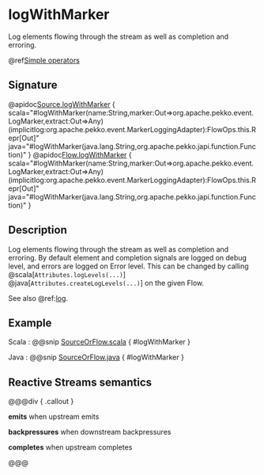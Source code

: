 # logWithMarker

Log elements flowing through the stream as well as completion and erroring.

@ref[Simple operators](../index.md#simple-operators)

## Signature

@apidoc[Source.logWithMarker](Source) { scala="#logWithMarker(name:String,marker:Out=&gt;org.apache.pekko.event.LogMarker,extract:Out=&gt;Any)(implicitlog:org.apache.pekko.event.MarkerLoggingAdapter):FlowOps.this.Repr[Out]" java="#logWithMarker(java.lang.String,org.apache.pekko.japi.function.Function)" }
@apidoc[Flow.logWithMarker](Flow) { scala="#logWithMarker(name:String,marker:Out=&gt;org.apache.pekko.event.LogMarker,extract:Out=&gt;Any)(implicitlog:org.apache.pekko.event.MarkerLoggingAdapter):FlowOps.this.Repr[Out]" java="#logWithMarker(java.lang.String,org.apache.pekko.japi.function.Function)" }


## Description

Log elements flowing through the stream as well as completion and erroring. By default element and
completion signals are logged on debug level, and errors are logged on Error level.
This can be changed by calling @scala[`Attributes.logLevels(...)`] @java[`Attributes.createLogLevels(...)`] on the given Flow.

See also @ref:[log](log.md).

## Example

Scala
:   @@snip [SourceOrFlow.scala](/akka-docs/src/test/scala/docs/stream/operators/sourceorflow/LogWithMarker.scala) { #logWithMarker }

Java
:   @@snip [SourceOrFlow.java](/akka-docs/src/test/java/jdocs/stream/operators/SourceOrFlow.java) { #logWithMarker }

## Reactive Streams semantics 

@@@div { .callout }

**emits** when upstream emits

**backpressures** when downstream backpressures

**completes** when upstream completes

@@@
